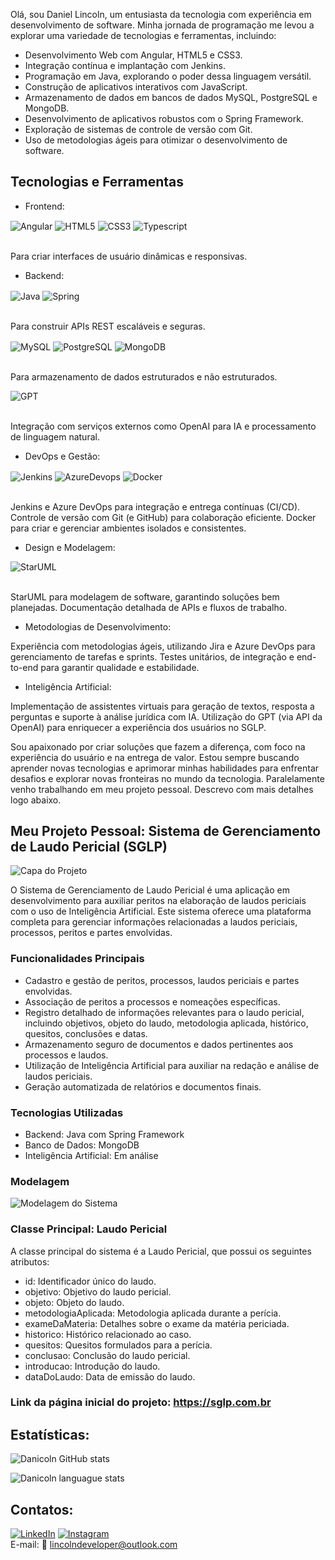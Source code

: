 Olá, sou Daniel Lincoln, um entusiasta da tecnologia com experiência em desenvolvimento de software. Minha jornada de programação me levou a explorar uma variedade de tecnologias e ferramentas, incluindo:

- Desenvolvimento Web com Angular, HTML5 e CSS3.
- Integração contínua e implantação com Jenkins.
- Programação em Java, explorando o poder dessa linguagem versátil.
- Construção de aplicativos interativos com JavaScript.
- Armazenamento de dados em bancos de dados MySQL, PostgreSQL e MongoDB.
- Desenvolvimento de aplicativos robustos com o Spring Framework.
- Exploração de sistemas de controle de versão com Git.
- Uso de metodologias ágeis para otimizar o desenvolvimento de software.

## Tecnologias e Ferramentas

- Frontend:
<div>
 <img align="center" alt="Angular" src="https://img.shields.io/badge/Angular-DD0031?logo=angular&logoColor=white" />
 <img align="center" alt="HTML5" src="https://img.shields.io/badge/HTML5-E34F26?logo=html5&logoColor=white" />
 <img align="center" alt="CSS3" src="https://img.shields.io/badge/CSS3-1572B6?logo=css3&logoColor=white" />
 <img align="center" alt="Typescript" src="https://img.shields.io/badge/TypeScript-3178C6?logo=typescript&logoColor=fff" />
</div><br>

<p>Para criar interfaces de usuário dinâmicas e responsivas.</p>

- Backend:
<div>
 <img align="center" alt="Java" src="https://img.shields.io/badge/Java-ED8B00?logo=java&logoColor=white" />
 <img align="center" alt="Spring" src="https://img.shields.io/badge/Spring-6DB33F?logo=spring&logoColor=white" />
</div><br>
<p>
 Para construir APIs REST escaláveis e seguras.
</p>

<div>
  <img align="center" alt="MySQL" src="https://img.shields.io/badge/MySQL-00000F?logo=mysql&logoColor=white" />
  <img align="center" alt="PostgreSQL" src="https://img.shields.io/badge/PostgreSQL-316192?logo=postgresql&logoColor=white" />
  <img align="center" alt="MongoDB" src="https://img.shields.io/badge/MongoDB-4EA94B?logo=mongodb&logoColor=white" />
</div><br>

<p>Para armazenamento de dados estruturados e não estruturados.</p>

<div>
 <img align="center" alt="GPT" src="https://img.shields.io/badge/ChatGPT-74aa9c?logo=openai&logoColor=white" />
</div><br>
<p>Integração com serviços externos como OpenAI para IA e processamento de linguagem natural.</p>

- DevOps e Gestão:

<div>
 <img align="center" alt="Jenkins" src="https://img.shields.io/badge/Jenkins-D24939?logo=Jenkins&logoColor=white" />
 <img align="center" alt="AzureDevops" src="https://custom-icon-badges.demolab.com/badge/Microsoft%20Azure-0089D6?logo=msazure&logoColor=white" />
 <img align="center" alt="Docker" src="https://img.shields.io/badge/Docker-2496ED?logo=docker&logoColor=fff" />
</div><br>
<p>
 Jenkins e Azure DevOps para integração e entrega contínuas (CI/CD).
 Controle de versão com Git (e GitHub) para colaboração eficiente.
 Docker para criar e gerenciar ambientes isolados e consistentes.
</p>

- Design e Modelagem:

<div>
 <img align="center" alt="StarUML" src="https://img.shields.io/badge/StarUML-blue?logo=staruml&style=flat" />
</div><br>

<p>
 StarUML para modelagem de software, garantindo soluções bem planejadas.
 Documentação detalhada de APIs e fluxos de trabalho.
</p>

- Metodologias de Desenvolvimento:

<p>
 Experiência com metodologias ágeis, utilizando Jira e Azure DevOps para gerenciamento de tarefas e sprints.
 Testes unitários, de integração e end-to-end para garantir qualidade e estabilidade.
</p>

- Inteligência Artificial:

<p>
 Implementação de assistentes virtuais para geração de textos, resposta a perguntas e suporte à análise jurídica com IA.
 Utilização do GPT (via API da OpenAI) para enriquecer a experiência dos usuários no SGLP.
</p>

<p>Sou apaixonado por criar soluções que fazem a diferença, com foco na experiência do usuário e na entrega de valor. Estou sempre buscando aprender novas tecnologias e aprimorar minhas habilidades para enfrentar desafios e explorar novas fronteiras no mundo da tecnologia. Paralelamente venho trabalhando em meu projeto pessoal. Descrevo com mais detalhes logo abaixo.</p>

## Meu Projeto Pessoal: Sistema de Gerenciamento de Laudo Pericial (SGLP)

![Capa do Projeto](https://github.com/danicoln/sglp-ui/blob/main/src/assets/capa.jpeg)

O Sistema de Gerenciamento de Laudo Pericial é uma aplicação em desenvolvimento para auxiliar peritos na elaboração de laudos periciais com o uso de Inteligência Artificial. Este sistema oferece uma plataforma completa para gerenciar informações relacionadas a laudos periciais, processos, peritos e partes envolvidas.

### Funcionalidades Principais

- Cadastro e gestão de peritos, processos, laudos periciais e partes envolvidas.
- Associação de peritos a processos e nomeações específicas.
- Registro detalhado de informações relevantes para o laudo pericial, incluindo objetivos, objeto do laudo, metodologia aplicada, histórico, quesitos, conclusões e datas.
- Armazenamento seguro de documentos e dados pertinentes aos processos e laudos.
- Utilização de Inteligência Artificial para auxiliar na redação e análise de laudos periciais.
- Geração automatizada de relatórios e documentos finais.

### Tecnologias Utilizadas

- Backend: Java com Spring Framework
- Banco de Dados: MongoDB
- Inteligência Artificial: Em análise

### Modelagem

![Modelagem do Sistema](https://github.com/danicoln/sglp-api/assets/99184620/0c147d85-4366-4dde-b059-b099ea071dc0)

### Classe Principal: Laudo Pericial

A classe principal do sistema é a Laudo Pericial, que possui os seguintes atributos:

- id: Identificador único do laudo.
- objetivo: Objetivo do laudo pericial.
- objeto: Objeto do laudo.
- metodologiaAplicada: Metodologia aplicada durante a perícia.
- exameDaMateria: Detalhes sobre o exame da matéria periciada.
- historico: Histórico relacionado ao caso.
- quesitos: Quesitos formulados para a perícia.
- conclusao: Conclusão do laudo pericial.
- introducao: Introdução do laudo.
- dataDoLaudo: Data de emissão do laudo.

### Link da página inicial do projeto: https://sglp.com.br

## Estatísticas:
  
![Danicoln GitHub stats](https://github-readme-stats.vercel.app/api?username=danicoln&show_icons=true&theme=dark)

![Danicoln languague stats](https://github-readme-stats.vercel.app/api/top-langs/?username=danicoln&layout=compact)
  
## Contatos:
[![LinkedIn](https://img.shields.io/badge/LinkedIn-0077B5?logo=linkedin&logoColor=white)](https://www.linkedin.com/in/daniellincolndev/)
[![Instagram](https://img.shields.io/badge/Instagram-E4405F?logo=instagram&logoColor=white)](https://www.instagram.com/lincolndeveloper/)
</br>E-mail: 📧 lincolndeveloper@outlook.com
